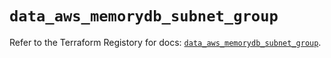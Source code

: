 # `data_aws_memorydb_subnet_group`

Refer to the Terraform Registory for docs: [`data_aws_memorydb_subnet_group`](https://www.terraform.io/docs/providers/aws/d/memorydb_subnet_group).
